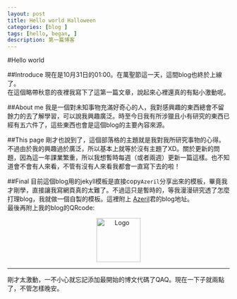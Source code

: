 ```yaml
---
layout: post
title: Hello world Halloween
categories: [blog ]
tags: [hello, began, ]
description: 第一篇博客
---
```


#Hello world

##Introduce
現在是10月31日的01:00。在萬聖節這一天，這間blog也終於上線了。  
在這個略帶秋意的夜裡我寫下了這第一篇文章，說起來心裡還真的有點小激動呢。  

##About me
我是一個對未知事物充滿好奇心的人，我對感興趣的東西總會不留餘力的去了解學習，可以說我興趣廣泛。時至今日我有所涉獵且小有研究的東西已經有五六件了，這些東西也會是這個blog的主要內容來源。  

##This page
剛才也說到了，這個部落格的主題就是我對我所研究事物的心得。不過由於我的興趣過於廣泛，所以基本上就等於沒有主題了XD。關於更新的問題，因為這一年課業繁重，所以我想暫時每週（或者兩週）更新一篇這樣。也不知道會不會有人來看，不管有沒有人來看我都會一直寫下去的啦！  

##Final
目前這個blog用的jekyll模板是直接copy`Azeril`分享出來的模板，畢竟我才剛學，直接讓我寫網頁真的太難了。不過這只是暫時的，等我漫漫研究透了怎麼打理blog，我就做一個自製的模板。這裡附上 [Azeril][Tags]君的blog地址。  
最後再附上我的blog的QRcode:

<center>
<a href="http://i.imgur.com/9I0AbAX.png" title="Logo" width="100"/><img src="http://i.imgur.com/9I0AbAX.png" title="Logo" width="100"/></a>
</center>

[Tags]: http://azeril.me
  
  
***
剛才太激動，一不小心就忘記添加最開始的博文代碼了QAQ。現在一下子就兩點了，不管怎樣晚安。
